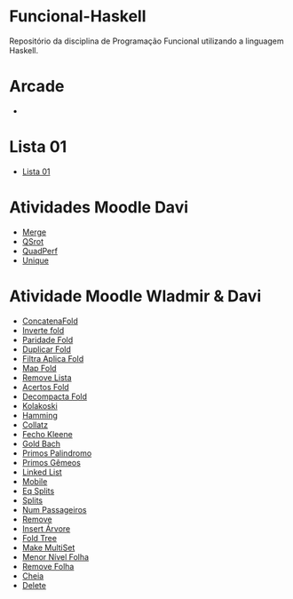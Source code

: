 # Funcional-Haskell

Repositório da disciplina de Programação Funcional utilizando a linguagem Haskell.

# Arcade
- <a href="https://github.com/GabrielSBotelho/Funcional-Haskell/blob/main/Quest%C3%B5es/arcade.hs"></a>

# Lista 01
- <a href="https://github.com/GabrielSBotelho/Funcional-Haskell/blob/main/Quest%C3%B5es/lista01.hs">Lista 01</a>

# Atividades Moodle Davi
- <a href="https://github.com/GabrielSBotelho/Funcional-Haskell/blob/main/MoodleDavi/merge.hs">Merge</a>
- <a href="https://github.com/GabrielSBotelho/Funcional-Haskell/blob/main/MoodleDavi/qsort.hs">QSrot</a>
- <a href="https://github.com/GabrielSBotelho/Funcional-Haskell/blob/main/MoodleDavi/quadperf.hs">QuadPerf</a>
- <a href="https://github.com/GabrielSBotelho/Funcional-Haskell/blob/main/MoodleDavi/unique.hs">Unique</a>

# Atividade Moodle Wladmir & Davi
- <a href="https://github.com/GabrielSBotelho/Funcional-Haskell/blob/main/Quest%C3%B5es/01concatenaFold.hs">ConcatenaFold</a>
- <a href="https://github.com/GabrielSBotelho/Funcional-Haskell/blob/main/Quest%C3%B5es/02inverteFold.hs">Inverte fold</a>
- <a href="https://github.com/GabrielSBotelho/Funcional-Haskell/blob/main/Quest%C3%B5es/03paridadeFold.hs">Paridade Fold</a>
- <a href="https://github.com/GabrielSBotelho/Funcional-Haskell/blob/main/Quest%C3%B5es/04duplicarFold.hs">Duplicar Fold</a>
- <a href="https://github.com/GabrielSBotelho/Funcional-Haskell/blob/main/Quest%C3%B5es/05filtraAplicaFold.hs">Filtra Aplica Fold</a>
- <a href="https://github.com/GabrielSBotelho/Funcional-Haskell/blob/main/Quest%C3%B5es/06mapFold.hs">Map Fold</a>
- <a href="https://github.com/GabrielSBotelho/Funcional-Haskell/blob/main/Quest%C3%B5es/07removeLista.hs">Remove Lista</a>
- <a href="https://github.com/GabrielSBotelho/Funcional-Haskell/blob/main/Quest%C3%B5es/08acertosFold.hs">Acertos Fold</a>
- <a href="https://github.com/GabrielSBotelho/Funcional-Haskell/blob/main/Quest%C3%B5es/09descompactaFold.hs">Decompacta Fold</a>
- <a href="https://github.com/GabrielSBotelho/Funcional-Haskell/blob/main/Quest%C3%B5es/10kolakoski.hs">Kolakoski</a>
- <a href="https://github.com/GabrielSBotelho/Funcional-Haskell/blob/main/Quest%C3%B5es/11hamming.hs">Hamming</a>
- <a href="https://github.com/GabrielSBotelho/Funcional-Haskell/blob/main/Quest%C3%B5es/12collatz.hs">Collatz</a>
- <a href="https://github.com/GabrielSBotelho/Funcional-Haskell/blob/main/Quest%C3%B5es/13fechoKleene.hs">Fecho Kleene</a>
- <a href="https://github.com/GabrielSBotelho/Funcional-Haskell/blob/main/Quest%C3%B5es/14goldbach.hs">Gold Bach</a>
- <a href="https://github.com/GabrielSBotelho/Funcional-Haskell/blob/main/Quest%C3%B5es/15primosPalindromos.hs">Primos Palindromo</a>
- <a href="https://github.com/GabrielSBotelho/Funcional-Haskell/blob/main/Quest%C3%B5es/16primosGemeos.hs">Primos Gêmeos</a>
- <a href="https://github.com/GabrielSBotelho/Funcional-Haskell/blob/main/Quest%C3%B5es/17LinkedList.hs">Linked List</a>
- <a href="https://github.com/GabrielSBotelho/Funcional-Haskell/blob/main/Quest%C3%B5es/18mobile.hs">Mobile</a>
- <a href="https://github.com/GabrielSBotelho/Funcional-Haskell/blob/main/Quest%C3%B5es/19eqsplits.hs">Eq Splits</a>
- <a href="https://github.com/GabrielSBotelho/Funcional-Haskell/blob/main/Quest%C3%B5es/20splits.hs">Splits</a>
- <a href="https://github.com/GabrielSBotelho/Funcional-Haskell/blob/main/Quest%C3%B5es/21numPassageiros.HS">Num Passageiros</a>
- <a href="https://github.com/GabrielSBotelho/Funcional-Haskell/blob/main/Quest%C3%B5es/22remove.hs">Remove</a>
- <a href="https://github.com/GabrielSBotelho/Funcional-Haskell/blob/main/Quest%C3%B5es/23insertArvore.hs">Insert Árvore</a>
- <a href="https://github.com/GabrielSBotelho/Funcional-Haskell/blob/main/Quest%C3%B5es/24foldTree.hs">Fold Tree</a>
- <a href="https://github.com/GabrielSBotelho/Funcional-Haskell/blob/main/Quest%C3%B5es/25makeMultiSet.hs">Make MultiSet</a>
- <a href="https://github.com/GabrielSBotelho/Funcional-Haskell/blob/main/Quest%C3%B5es/26menorNivelFolha.hs">Menor Nível Folha</a>
- <a href="https://github.com/GabrielSBotelho/Funcional-Haskell/blob/main/Quest%C3%B5es/27removeFolhas.hs">Remove Folha</a>
- <a href="https://github.com/GabrielSBotelho/Funcional-Haskell/blob/main/Quest%C3%B5es/28cheia.hs">Cheia</a>
- <a href="https://github.com/GabrielSBotelho/Funcional-Haskell/blob/main/Quest%C3%B5es/29delete.hs">Delete</a>
